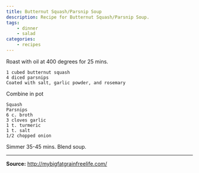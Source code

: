 ```yaml
---
title: Butternut Squash/Parsnip Soup
description: Recipe for Butternut Squash/Parsnip Soup.
tags:
    - dinner
    - salad
categories:
    - recipes
---
```


Roast with oil at 400 degrees for 25 mins.

```
1 cubed butternut squash
4 diced parsnips
Coated with salt, garlic powder, and rosemary
```

Combine in pot

```
Squash
Parsnips
6 c. broth
3 cloves garlic
1 t. turmeric
1 t. salt
1/2 chopped onion
```

Simmer 35-45 mins. Blend soup.

---

**Source:** http://mybigfatgrainfreelife.com/